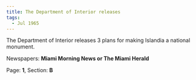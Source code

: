 ```yaml
---  
title: The Department of Interior releases  
tags:  
  - Jul 1965  
---  
```

  
The Department of Interior releases 3 plans for making Islandia a national monument.  
  
Newspapers: **Miami Morning News or The Miami Herald**  
  
Page: **1**, Section: **B** 
